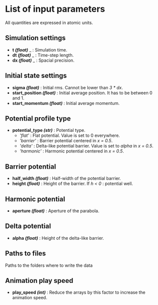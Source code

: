 # List of input parameters 
All quantities are expressed in atomic units.

## Simulation settings

* **t _(float)_** _ : Simulation time. 
* **dt _(float)_** _ : Time-step length. 
* **dx _(float)_** _ : Spacial precision. 

## Initial state settings

* **sigma _(float)_** : Initial rms. Cannot be lower than _3 * dx_.
* **start_position _(float)_** : Initial average position. It has to be between 0 and 1.
* **start_momentum _(float)_** : Initial average momentum. 

## Potential profile type

* **potential_type _(str)_** : Potential type.
  * _'flat'_ : Flat potential. Value is set to 0 everywhere.
  * _'barrier'_ : Barrier potential centered in _x = 0.5_.
  * _'delta'_ : Delta-like potential barrier. Value is set to _alpha_ in _x = 0.5_.
  * _'harmonic'_ : Harmonic potential centered in _x = 0.5_.


## Barrier potential
* **half_width _(float)_** : Half-width of the potential barrier. 
* **height _(float)_** : Height of the barrier. If _h < 0_ : potential well.

## Harmonic potential
* **aperture _(float)_** : Aperture of the parabola.

## Delta potential
* **alpha _(float)_** : Height of the delta-like barrier.

## Paths to files 
Paths to the folders where to write the data

## Animation play speed
* **play_speed _(int)_** : Reduce the arrays by this factor to increase the animation speed.

